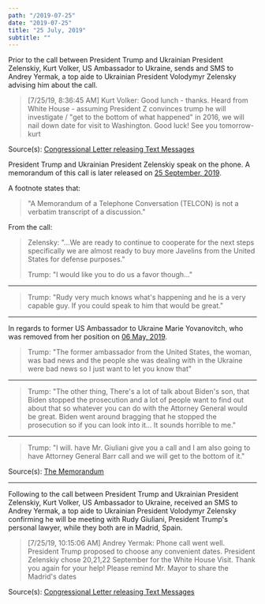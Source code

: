 ```yaml
---
path: "/2019-07-25"
date: "2019-07-25"
title: "25 July, 2019"
subtitle: ""
---
```


Prior to the call between President Trump and Ukrainian President Zelenskiy, Kurt Volker, US Ambassador to Ukraine, sends and SMS to Andrey Yermak, a top aide to Ukrainian President Volodymyr Zelensky advising him about the call.

> [7/25/19, 8:36:45 AM] Kurt Volker: Good lunch - thanks. Heard from White House - assuming President Z convinces trump he will investigate / "get to the bottom of what happened" in 2016, we will nail down date for visit to Washington. Good luck! See you tomorrow- kurt

<span class="sources">
Source(s): <a href="https://assets.documentcloud.org/documents/6452104/Chairmen-Letter-on-State-Departmnent-Texts-10-03.pdf" target="_blank" rel="noopener noreferrer">Congressional Letter releasing Text Messages</a>
</span

---

President Trump and Ukrainian President Zelenskiy speak on the phone. A memorandum of this call is later released on <a href="#2019-09-25">25 September, 2019</a>.

A footnote states that:
> "A Memorandum of a Telephone Conversation (TELCON) is not a verbatim transcript of a discussion."

From the call:

> Zelensky: "...We are ready to continue to cooperate for the next steps specifically we are almost ready to buy more Javelins from the United States for defense purposes."
>
> Trump: "I would like you to do us a favor though..."
---
> Trump: "Rudy very much knows what's happening and he is a very capable guy. If you could speak to him that would be great."
---
In regards to former US Ambassador to Ukraine Marie Yovanovitch, who was removed from her position on <a href="#2019-05-06">06 May, 2019</a>.
> Trump: "The former ambassador from the United States, the woman, was bad news and the people she was dealing with in the Ukraine were bad news so I just want to let you know that"
---
> Trump: "The other thing, There's a lot of talk about Biden's son, that Biden stopped the prosecution and a lot of people want to find out about that so whatever you can do with the Attorney General would be great. Biden went around bragging that he stopped the prosecution so if you can look into it... It sounds horrible to me."
---
> Trump: "I will. have Mr. Giuliani give you a call and I am also going to have Attorney General Barr call and we will get to the bottom of it."

<span class="sources">
Source(s): <a href="https://www.whitehouse.gov/wp-content/uploads/2019/09/Unclassified09.2019.pdf" target="_blank" rel="noopener noreferrer">The Memorandum</a>
</span>

---

Following to the call between President Trump and Ukrainian President Zelenskiy, Kurt Volker, US Ambassador to Ukraine, received an SMS to Andrey Yermak, a top aide to Ukrainian President Volodymyr Zelensky confirming he will be meeting with Rudy Giuliani, President Trump's personal lawyer, while they both are in Madrid, Spain.

> [7/25/19, 10:15:06 AM] Andrey Yermak: Phone call went well. President Trump proposed to choose any convenient dates. President Zelenskiy chose 20,21,22 September for the White House Visit. Thank you again for your help! Please remind Mr. Mayor to share the Madrid's dates

<span class="sources">
Source(s): <a href="https://assets.documentcloud.org/documents/6452104/Chairmen-Letter-on-State-Departmnent-Texts-10-03.pdf" target="_blank" rel="noopener noreferrer">Congressional Letter releasing Text Messages</a>
</span
